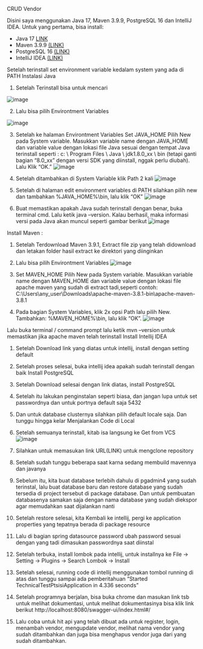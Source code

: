 CRUD Vendor

Disini saya menggunakan Java 17, Maven 3.9.9, PostgreSQL 16 dan IntelliJ IDEA.
Untuk yang pertama, bisa install: 
- Java 17 [LINK](https://www.oracle.com/java/technologies/downloads/#jdk17-windows)
- Maven 3.9.9 [(LINK)](https://maven.apache.org/download.cgi)
- PostgreSQL 16 [(LINK)](https://sbp.enterprisedb.com/getfile.jsp?fileid=1259129)
- IntelliJ IDEA [(LINK)](https://www.jetbrains.com/idea/download/download-thanks.html?platform=windows&code=IIC)

Setelah terinstall set environment variable kedalam system yang ada di PATH
Instalasi Java 
1.	Setelah Terinstall bisa untuk mencari 

![image](https://github.com/user-attachments/assets/ef497e21-ebf1-4929-afa2-ff227bd01df1)


2.	Lalu bisa pilih Environtment Variables


![image](https://github.com/user-attachments/assets/f341a830-1b9b-42fb-935a-372767fcd3f7)







3.	Setelah ke halaman Environtment Variables 
Set JAVA_HOME
Pilih New pada System variable. 
Masukkan variable name dengan JAVA_HOME dan variable value dengan lokasi file Java sesuai dengan tempat Java terinstall seperti :
c: \ Program Files \ Java \ jdk1.8.0_xx \ bin 
(tetapi ganti bagian “8.0_xx” dengan versi SDK yang diinstall, nggak perlu diubah). Lalu Klik “OK.”
![image](https://github.com/user-attachments/assets/b0988c95-55ff-43dc-b93f-faa9a2bf8db7)

 
4.	Setelah ditambahkan di System Variable klik Path 2 kali
![image](https://github.com/user-attachments/assets/83869501-4505-433b-93d4-6c6ac00c9c14)

 

5.	Setelah di halaman edit environment variables di PATH silahkan pilih new dan tambahkan
%JAVA_HOME%\bin, lalu klik “OK”
![image](https://github.com/user-attachments/assets/a4590859-ccec-4977-b34d-38000a5e6945)


 
6.	Buat memastikan apakah Java sudah terinstall dengan benar, buka terminal cmd. Lalu ketik java –version. Kalau berhasil, maka informasi versi pada Java akan muncul seperti gambar berikut
![image](https://github.com/user-attachments/assets/1a04fc9e-ad5c-42b9-9756-380a0c8e68d5)

Install Maven :
1.	Setelah Terdownload Maven 3.9.1, Extract file zip yang telah didownload dan letakan folder hasil extract ke direktori yang diinginkan
2.	Lalu bisa pilih Environtment Variables
![image](https://github.com/user-attachments/assets/dcfaf5d9-8cef-4807-9f59-a937d6bc4f90)








3.	Set MAVEN_HOME
Pilih New pada System variable. Masukkan variable name dengan MAVEN_HOME dan variable value dengan lokasi file apache maven yang sudah di extract tadi,seperti contoh:
C:\Users\any_user\Downloads\apache-maven-3.8.1-bin\apache-maven-3.8.1
4.	Pada bagian System Variables, klik 2x opsi Path lalu pilih New. Tambahkan:
%MAVEN_HOME%\bin, lalu klik “OK”.
![image](https://github.com/user-attachments/assets/5dd798b9-6ae1-417b-a98e-8e97d90cf7be)

 

Lalu buka terminal / command prompt lalu ketik mvn –version untuk memastikan jika apache maven telah terinstall
Install Intellij IDEA
1.	Setelah Download link yang diatas untuk intellij, install dengan setting default
2.	Setelah proses selesai, buka intellij idea apakah sudah terinstall dengan baik
Install PostgreSQL
1.	Setelah Download selesai dengan link diatas, install PostgreSQL
2.	Setelah itu lakukan penginstalan seperti biasa, dan jangan lupa untuk set passwordnya dan untuk portnya default saja 5432
3.	Dan untuk database clusternya silahkan pilih default locale saja. Dan tunggu hingga kelar
Menjalankan Code di Local
1.	Setelah semuanya terinstall, kitab isa langsung ke Get from VCS
![image](https://github.com/user-attachments/assets/07161c1d-80bc-42f6-aff0-c56ef043a126)


3.	Silahkan untuk memasukan link URL(LINK) untuk mengclone repository
4.	Setelah sudah tunggu beberapa saat karna sedang membuild mavennya dan javanya
5.	Sebelum itu, kita buat database terlebih dahulu di pgadmin4 yang sudah terinstal, lalu buat database baru dan restore database yang sudah tersedia di project tersebut di package database. Dan untuk pembuatan databasenya samakan saja dengan nama database yang sudah diekspor agar memudahkan saat dijalankan nanti
6.	Setelah restore selesai, kita Kembali ke intellij, pergi ke application properties yang tepatnya berada di package resource
7.	Lalu di bagian spring datasource password ubah password sesuai dengan yang tadi dimasukan passwordnya saat diinstal
8.	Setelah terbuka, install lombok pada intellij, untuk installnya ke File -> Setting -> Plugins -> Search Lombok -> Install
9.	Setelah selesai, running code di intellij menggunakan tombol running di atas dan tunggu sampai ada pemberitahuan “Started TechnicalTestPtsisiApplication in 4.336 seconds”
10.	Setelah programnya berjalan, bisa buka chrome dan masukan link tsb untuk melihat dokumentasi, untuk melihat dokumentasinya bisa klik link berikut
http://localhost:8080/swagger-ui/index.html#/
11.	Lalu coba untuk hit api yang telah dibuat ada untuk register, login, menambah vendor, mengupdate vendor, melihat nama vendor yang sudah ditambahkan dan juga bisa menghapus vendor juga dari yang sudah ditambahkan.
